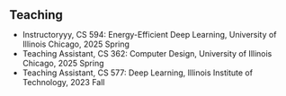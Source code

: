 <h1 id="teaching"></h1>

<h2 style="margin: 60px 0px 0px;">Teaching</h2>

<ul>
<li>Instructoryyy, CS 594: Energy-Efficient Deep Learning, University of Illinois Chicago, 2025 Spring</li>
<li>Teaching Assistant, CS 362: Computer Design, University of Illinois Chicago, 2025 Spring</li>
<li>Teaching Assistant, CS 577: Deep Learning, Illinois Institute of Technology, 2023 Fall</li>
</ul>

